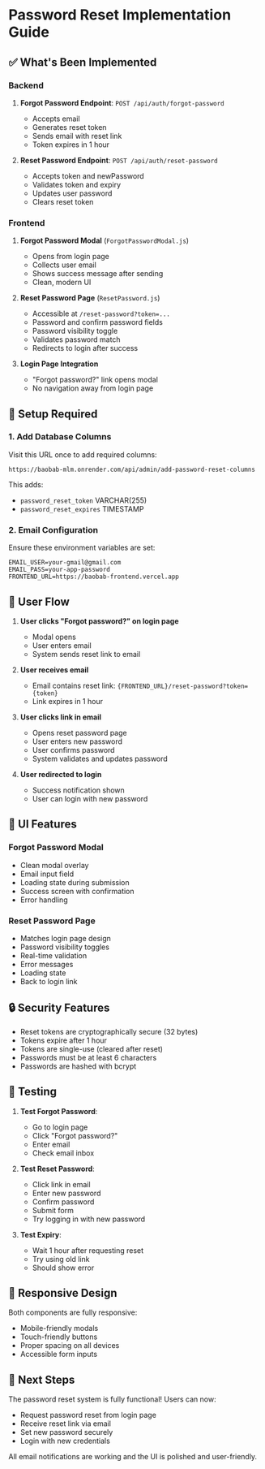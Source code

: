 # Password Reset Implementation Guide

## ✅ What's Been Implemented

### Backend
1. **Forgot Password Endpoint**: `POST /api/auth/forgot-password`
   - Accepts email
   - Generates reset token
   - Sends email with reset link
   - Token expires in 1 hour

2. **Reset Password Endpoint**: `POST /api/auth/reset-password`
   - Accepts token and newPassword
   - Validates token and expiry
   - Updates user password
   - Clears reset token

### Frontend
1. **Forgot Password Modal** (`ForgotPasswordModal.js`)
   - Opens from login page
   - Collects user email
   - Shows success message after sending
   - Clean, modern UI

2. **Reset Password Page** (`ResetPassword.js`)
   - Accessible at `/reset-password?token=...`
   - Password and confirm password fields
   - Password visibility toggle
   - Validates password match
   - Redirects to login after success

3. **Login Page Integration**
   - "Forgot password?" link opens modal
   - No navigation away from login page

## 🔧 Setup Required

### 1. Add Database Columns
Visit this URL once to add required columns:
```
https://baobab-mlm.onrender.com/api/admin/add-password-reset-columns
```

This adds:
- `password_reset_token` VARCHAR(255)
- `password_reset_expires` TIMESTAMP

### 2. Email Configuration
Ensure these environment variables are set:
```
EMAIL_USER=your-gmail@gmail.com
EMAIL_PASS=your-app-password
FRONTEND_URL=https://baobab-frontend.vercel.app
```

## 📧 User Flow

1. **User clicks "Forgot password?" on login page**
   - Modal opens
   - User enters email
   - System sends reset link to email

2. **User receives email**
   - Email contains reset link: `{FRONTEND_URL}/reset-password?token={token}`
   - Link expires in 1 hour

3. **User clicks link in email**
   - Opens reset password page
   - User enters new password
   - User confirms password
   - System validates and updates password

4. **User redirected to login**
   - Success notification shown
   - User can login with new password

## 🎨 UI Features

### Forgot Password Modal
- Clean modal overlay
- Email input field
- Loading state during submission
- Success screen with confirmation
- Error handling

### Reset Password Page
- Matches login page design
- Password visibility toggles
- Real-time validation
- Error messages
- Loading state
- Back to login link

## 🔒 Security Features

- Reset tokens are cryptographically secure (32 bytes)
- Tokens expire after 1 hour
- Tokens are single-use (cleared after reset)
- Passwords must be at least 6 characters
- Passwords are hashed with bcrypt

## 🧪 Testing

1. **Test Forgot Password**:
   - Go to login page
   - Click "Forgot password?"
   - Enter email
   - Check email inbox

2. **Test Reset Password**:
   - Click link in email
   - Enter new password
   - Confirm password
   - Submit form
   - Try logging in with new password

3. **Test Expiry**:
   - Wait 1 hour after requesting reset
   - Try using old link
   - Should show error

## 📱 Responsive Design

Both components are fully responsive:
- Mobile-friendly modals
- Touch-friendly buttons
- Proper spacing on all devices
- Accessible form inputs

## 🎯 Next Steps

The password reset system is fully functional! Users can now:
- Request password reset from login page
- Receive reset link via email
- Set new password securely
- Login with new credentials

All email notifications are working and the UI is polished and user-friendly.
